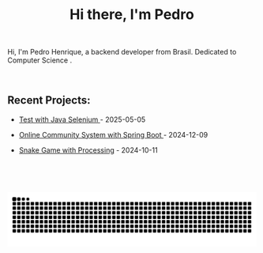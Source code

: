 <h1 align="center">Hi there, I'm <a target="_blank">Pedro</a> </h1>

<br />

Hi, I'm Pedro Henrique, a backend developer from Brasil. Dedicated to Computer Science .

<br />

## Recent Projects:

- <a href='https://github.com/Sousxs/Java-selenium' target='_blank'>Test with Java Selenium </a> - 2025-05-05

- <a href='https://github.com/Sousxs/POO' target='_blank'>Online Community System with Spring Boot </a> - 2024-12-09

- <a href='https://github.com/Sousxs/Processing/tree/main/Snake' target='_blank'>Snake Game with Processing</a> - 2024-10-11

<br />

##

<br />

<picture>
  <source media="(prefers-color-scheme: dark)" srcset="https://raw.githubusercontent.com/Sousxs/Sousxs/output/github-contribution-grid-snake-dark.svg">
  <source media="(prefers-color-scheme: light)" srcset="https://raw.githubusercontent.com/Sousxs/Sousxs/output/github-contribution-grid-snake.svg">
  <img alt="github contribution grid snake animation" src="https://raw.githubusercontent.com/Sousxs/Sousxs/output/github-contribution-grid-snake.svg">
</picture>

<br />

